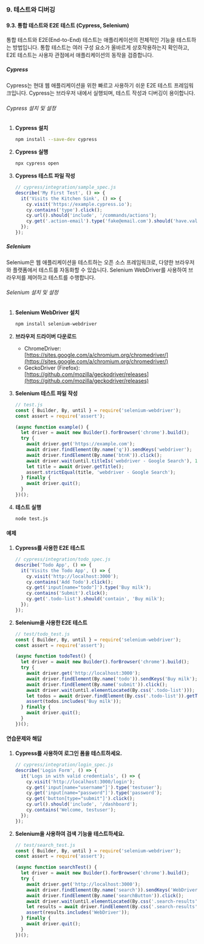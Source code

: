 ### 9. 테스트와 디버깅

#### 9.3. 통합 테스트와 E2E 테스트 (Cypress, Selenium)

통합 테스트와 E2E(End-to-End) 테스트는 애플리케이션의 전체적인 기능을 테스트하는 방법입니다. 통합 테스트는 여러 구성 요소가 올바르게 상호작용하는지 확인하고, E2E 테스트는 사용자 관점에서 애플리케이션의 동작을 검증합니다.

##### Cypress

Cypress는 현대 웹 애플리케이션을 위한 빠르고 사용하기 쉬운 E2E 테스트 프레임워크입니다. Cypress는 브라우저 내에서 실행되며, 테스트 작성과 디버깅이 용이합니다.

###### Cypress 설치 및 설정

1. **Cypress 설치**

   ```bash
   npm install --save-dev cypress
   ```

2. **Cypress 실행**

   ```bash
   npx cypress open
   ```

3. **Cypress 테스트 파일 작성**

   ```javascript
   // cypress/integration/sample_spec.js
   describe('My First Test', () => {
     it('Visits the Kitchen Sink', () => {
       cy.visit('https://example.cypress.io');
       cy.contains('type').click();
       cy.url().should('include', '/commands/actions');
       cy.get('.action-email').type('fake@email.com').should('have.value', 'fake@email.com');
     });
   });
   ```

##### Selenium

Selenium은 웹 애플리케이션을 테스트하는 오픈 소스 프레임워크로, 다양한 브라우저와 플랫폼에서 테스트를 자동화할 수 있습니다. Selenium WebDriver를 사용하여 브라우저를 제어하고 테스트를 수행합니다.

###### Selenium 설치 및 설정

1. **Selenium WebDriver 설치**

   ```bash
   npm install selenium-webdriver
   ```

2. **브라우저 드라이버 다운로드**

   - ChromeDriver: [https://sites.google.com/a/chromium.org/chromedriver/](https://sites.google.com/a/chromium.org/chromedriver/)
   - GeckoDriver (Firefox): [https://github.com/mozilla/geckodriver/releases](https://github.com/mozilla/geckodriver/releases)

3. **Selenium 테스트 파일 작성**

   ```javascript
   // test.js
   const { Builder, By, until } = require('selenium-webdriver');
   const assert = require('assert');

   (async function example() {
     let driver = await new Builder().forBrowser('chrome').build();
     try {
       await driver.get('https://example.com');
       await driver.findElement(By.name('q')).sendKeys('webdriver');
       await driver.findElement(By.name('btnK')).click();
       await driver.wait(until.titleIs('webdriver - Google Search'), 1000);
       let title = await driver.getTitle();
       assert.strictEqual(title, 'webdriver - Google Search');
     } finally {
       await driver.quit();
     }
   })();
   ```

4. **테스트 실행**

   ```bash
   node test.js
   ```

#### 예제

1. **Cypress를 사용한 E2E 테스트**

   ```javascript
   // cypress/integration/todo_spec.js
   describe('Todo App', () => {
     it('Visits the Todo App', () => {
       cy.visit('http://localhost:3000');
       cy.contains('Add Todo').click();
       cy.get('input[name="todo"]').type('Buy milk');
       cy.contains('Submit').click();
       cy.get('.todo-list').should('contain', 'Buy milk');
     });
   });
   ```

2. **Selenium을 사용한 E2E 테스트**

   ```javascript
   // test/todo_test.js
   const { Builder, By, until } = require('selenium-webdriver');
   const assert = require('assert');

   (async function todoTest() {
     let driver = await new Builder().forBrowser('chrome').build();
     try {
       await driver.get('http://localhost:3000');
       await driver.findElement(By.name('todo')).sendKeys('Buy milk');
       await driver.findElement(By.name('submit')).click();
       await driver.wait(until.elementLocated(By.css('.todo-list')));
       let todos = await driver.findElement(By.css('.todo-list')).getText();
       assert(todos.includes('Buy milk'));
     } finally {
       await driver.quit();
     }
   })();
   ```

#### 연습문제와 해답

1. **Cypress를 사용하여 로그인 폼을 테스트하세요.**

   ```javascript
   // cypress/integration/login_spec.js
   describe('Login Form', () => {
     it('Logs in with valid credentials', () => {
       cy.visit('http://localhost:3000/login');
       cy.get('input[name="username"]').type('testuser');
       cy.get('input[name="password"]').type('password');
       cy.get('button[type="submit"]').click();
       cy.url().should('include', '/dashboard');
       cy.contains('Welcome, testuser');
     });
   });
   ```

2. **Selenium을 사용하여 검색 기능을 테스트하세요.**

   ```javascript
   // test/search_test.js
   const { Builder, By, until } = require('selenium-webdriver');
   const assert = require('assert');

   (async function searchTest() {
     let driver = await new Builder().forBrowser('chrome').build();
     try {
       await driver.get('http://localhost:3000');
       await driver.findElement(By.name('search')).sendKeys('WebDriver');
       await driver.findElement(By.name('searchButton')).click();
       await driver.wait(until.elementLocated(By.css('.search-results')));
       let results = await driver.findElement(By.css('.search-results')).getText();
       assert(results.includes('WebDriver'));
     } finally {
       await driver.quit();
     }
   })();
   ```
